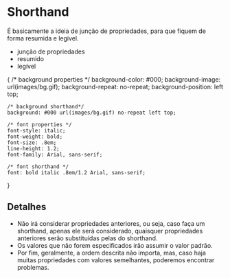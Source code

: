 # Shorthand
É basicamente a ideia de junção de propriedades, para que fiquem de forma resumida e legível.

* junção de propriedades
* resumido
* legível

{
    /* background properties */
    background-color: #000;
    background-image: url(images/bg.gif);
    background-repeat: no-repeat;
    background-position: left top;

    /* background shorthand*/
    background: #000 url(images/bg.gif) no-repeat left top;

    /* font properties */
    font-style: italic;
    font-weight: bold;
    font-size: .8em;
    line-height: 1.2;
    font-family: Arial, sans-serif;

    /* font shorthand */ 
    font: bold italic .8em/1.2 Arial, sans-serif;
}

## Detalhes

* Não irá considerar propriedades anteriores, ou seja, caso faça um shorthand, apenas ele será considerado, quaisquer propriedades anteriores serão substituídas pelas do shorthand.
* Os valores que não forem especificados irão assumir o valor padrão.
* Por fim, geralmente, a ordem descrita não importa, mas, caso haja muitas propriedades com valores semelhantes, poderemos encontrar problemas.